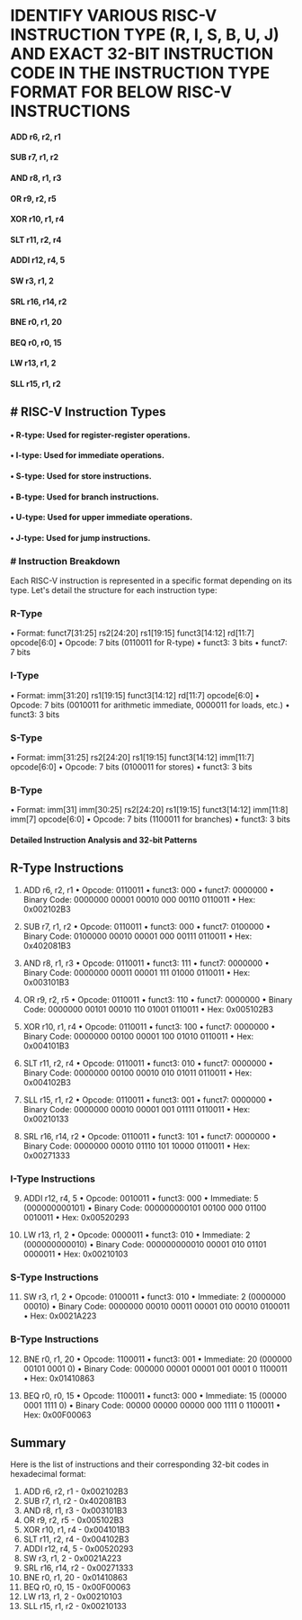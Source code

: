 # IDENTIFY VARIOUS RISC-V INSTRUCTION TYPE (R, I, S, B, U, J) AND EXACT 32-BIT INSTRUCTION CODE IN THE INSTRUCTION TYPE FORMAT FOR BELOW RISC-V INSTRUCTIONS 

#### ADD r6, r2, r1
#### SUB r7, r1, r2
#### AND r8, r1, r3
#### OR r9, r2, r5
#### XOR r10, r1, r4
#### SLT r11, r2, r4
#### ADDI r12, r4, 5
#### SW r3, r1, 2
#### SRL r16, r14, r2
#### BNE r0, r1, 20
#### BEQ r0, r0, 15
#### LW r13, r1, 2
#### SLL r15, r1, r2

## # RISC-V Instruction Types
#### •	R-type: Used for register-register operations.
#### •	I-type: Used for immediate operations.
#### •	S-type: Used for store instructions.
#### •	B-type: Used for branch instructions.
#### •	U-type: Used for upper immediate operations.
#### •	J-type: Used for jump instructions.

### # Instruction Breakdown
Each RISC-V instruction is represented in a specific format depending on its type. Let's detail the structure for each instruction type:

### R-Type
•	Format: funct7[31:25] rs2[24:20] rs1[19:15] funct3[14:12] rd[11:7] opcode[6:0]
•	Opcode: 7 bits (0110011 for R-type)
•	funct3: 3 bits
•	funct7: 7 bits

### I-Type
•	Format: imm[31:20] rs1[19:15] funct3[14:12] rd[11:7] opcode[6:0]
•	Opcode: 7 bits (0010011 for arithmetic immediate, 0000011 for loads, etc.)
•	funct3: 3 bits

### S-Type
•	Format: imm[31:25] rs2[24:20] rs1[19:15] funct3[14:12] imm[11:7] opcode[6:0]
•	Opcode: 7 bits (0100011 for stores)
•	funct3: 3 bits

### B-Type
•	Format: imm[31] imm[30:25] rs2[24:20] rs1[19:15] funct3[14:12] imm[11:8] imm[7] opcode[6:0]
•	Opcode: 7 bits (1100011 for branches)
•	funct3: 3 bits

#### Detailed Instruction Analysis and 32-bit Patterns
## R-Type Instructions
1.	ADD r6, r2, r1
•	Opcode: 0110011
•	funct3: 000
•	funct7: 0000000
•	Binary Code: 0000000 00001 00010 000 00110 0110011
•	Hex: 0x002102B3

2.	SUB r7, r1, r2
•	Opcode: 0110011
•	funct3: 000
•	funct7: 0100000
•	Binary Code: 0100000 00010 00001 000 00111 0110011
•	Hex: 0x402081B3

3.	AND r8, r1, r3
•	Opcode: 0110011
•	funct3: 111
•	funct7: 0000000
•	Binary Code: 0000000 00011 00001 111 01000 0110011
•	Hex: 0x003101B3

4.	OR r9, r2, r5
•	Opcode: 0110011
•	funct3: 110
•	funct7: 0000000
•	Binary Code: 0000000 00101 00010 110 01001 0110011
•	Hex: 0x005102B3

5.	XOR r10, r1, r4
•	Opcode: 0110011
•	funct3: 100
•	funct7: 0000000
•	Binary Code: 0000000 00100 00001 100 01010 0110011
•	Hex: 0x004101B3

6.	SLT r11, r2, r4
•	Opcode: 0110011
•	funct3: 010
•	funct7: 0000000
•	Binary Code: 0000000 00100 00010 010 01011 0110011
•	Hex: 0x004102B3

7.	SLL r15, r1, r2
•	Opcode: 0110011
•	funct3: 001
•	funct7: 0000000
•	Binary Code: 0000000 00010 00001 001 01111 0110011
•	Hex: 0x00210133

8.	SRL r16, r14, r2
•	Opcode: 0110011
•	funct3: 101
•	funct7: 0000000
•	Binary Code: 0000000 00010 01110 101 10000 0110011
•	Hex: 0x00271333

### I-Type Instructions
9.	ADDI r12, r4, 5
•	Opcode: 0010011
•	funct3: 000
•	Immediate: 5 (000000000101)
•	Binary Code: 000000000101 00100 000 01100 0010011
•	Hex: 0x00520293

10.	LW r13, r1, 2
•	Opcode: 0000011
•	funct3: 010
•	Immediate: 2 (000000000010)
•	Binary Code: 000000000010 00001 010 01101 0000011
•	Hex: 0x00210103

### S-Type Instructions
11.	SW r3, r1, 2
•	Opcode: 0100011
•	funct3: 010
•	Immediate: 2 (0000000 00010)
•	Binary Code: 0000000 00010 00011 00001 010 00010 0100011
•	Hex: 0x0021A223

### B-Type Instructions
12.	BNE r0, r1, 20
•	Opcode: 1100011
•	funct3: 001
•	Immediate: 20 (000000 00101 0001 0)
•	Binary Code: 000000 00001 00001 001 0001 0 1100011
•	Hex: 0x01410863

13.	BEQ r0, r0, 15
•	Opcode: 1100011
•	funct3: 000
•	Immediate: 15 (00000 0001 1111 0)
•	Binary Code: 00000 00000 00000 000 1111 0 1100011
•	Hex: 0x00F00063

## Summary
Here is the list of instructions and their corresponding 32-bit codes in hexadecimal format:
1.	ADD r6, r2, r1 - 0x002102B3
2.	SUB r7, r1, r2 - 0x402081B3
3.	AND r8, r1, r3 - 0x003101B3
4.	OR r9, r2, r5 - 0x005102B3
5.	XOR r10, r1, r4 - 0x004101B3
6.	SLT r11, r2, r4 - 0x004102B3
7.	ADDI r12, r4, 5 - 0x00520293
8.	SW r3, r1, 2 - 0x0021A223
9.	SRL r16, r14, r2 - 0x00271333
10.	BNE r0, r1, 20 - 0x01410863
11.	BEQ r0, r0, 15 - 0x00F00063
12.	LW r13, r1, 2 - 0x00210103
13.	SLL r15, r1, r2 - 0x00210133


